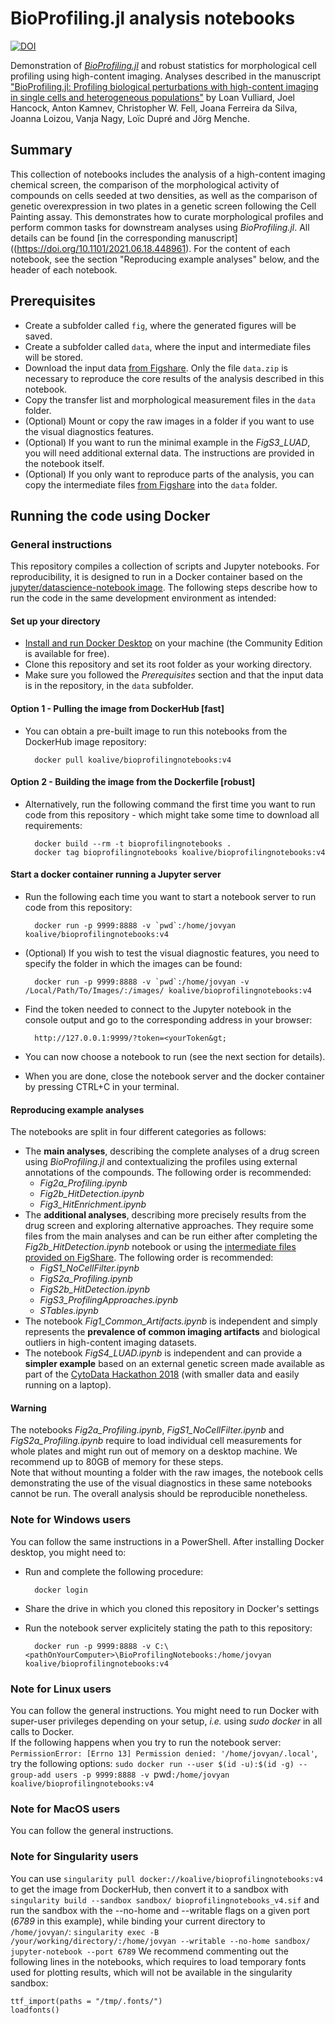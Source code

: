 # BioProfiling.jl analysis notebooks


[![DOI](https://zenodo.org/badge/DOI/10.5281/zenodo.5659932.svg)](https://doi.org/10.5281/zenodo.5659932)

Demonstration of [_BioProfiling.jl_](https://github.com/menchelab/BioProfiling.jl) and robust statistics for morphological cell profiling using high-content imaging. Analyses described in the manuscript ["BioProfiling.jl: Profiling biological perturbations with high-content imaging in single cells and heterogeneous populations"](https://doi.org/10.1101/2021.06.18.448961) by Loan Vulliard, Joel Hancock, Anton Kamnev, Christopher W. Fell, Joana Ferreira da Silva, Joanna Loizou, Vanja Nagy, Loïc Dupré and Jörg Menche.

## Summary

This collection of notebooks includes the analysis of a high-content imaging chemical screen, the comparison of the morphological activity of compounds on cells seeded at two densities, as well as the comparison of genetic overexpression in two plates in a genetic screen following the Cell Painting assay. This demonstrates how to curate morphological profiles and perform common tasks for downstream analyses using _BioProfiling.jl_. All details can be found [in the corresponding manuscript]((https://doi.org/10.1101/2021.06.18.448961). For the content of each notebook, see the section "Reproducing example analyses" below, and the header of each notebook.

## Prerequisites

* Create a subfolder called `fig`, where the generated figures will be saved.
* Create a subfolder called `data`, where the input and intermediate files will be stored.
* Download the input data [from Figshare](https://doi.org/10.6084/m9.figshare.14784678.v2). Only the file `data.zip` is necessary to reproduce the core results of the analysis described in this notebook.
* Copy the transfer list and morphological measurement files in the `data` folder.
* (Optional) Mount or copy the raw images in a folder if you want to use the visual diagnostics features.
* (Optional) If you want to run the minimal example in the *FigS3_LUAD*, you will need additional external data. The instructions are provided in the notebook itself.
* (Optional) If you only want to reproduce parts of the analysis, you can copy the intermediate files [from Figshare](https://doi.org/10.6084/m9.figshare.14784678.v2) into the `data` folder.

## Running the code using Docker

### General instructions

This repository compiles a collection of scripts and Jupyter notebooks. For reproducibility, it is designed to run in a Docker container based on the [jupyter/datascience-notebook image](https://hub.docker.com/r/jupyter/datascience-notebook). The following steps describe how to run the code in the same development environment as intended:

#### Set up your directory
* [Install and run Docker Desktop](https://www.docker.com/get-started) on your machine (the Community Edition is available for free).
* Clone this repository and set its root folder as your working directory.
* Make sure you followed the _Prerequisites_ section and that the input data is in the repository, in the `data` subfolder.

#### Option 1 - Pulling the image from DockerHub [fast]
* You can obtain a pre-built image to run this notebooks from the DockerHub image repository:

		docker pull koalive/bioprofilingnotebooks:v4

#### Option 2 - Building the image from the Dockerfile [robust]
* Alternatively, run the following command the first time you want to run code from this repository - which might take some time to download all requirements:

		docker build --rm -t bioprofilingnotebooks .
		docker tag bioprofilingnotebooks koalive/bioprofilingnotebooks:v4

#### Start a docker container running a Jupyter server
* Run the following each time you want to start a notebook server to run code from this repository:

		docker run -p 9999:8888 -v `pwd`:/home/jovyan koalive/bioprofilingnotebooks:v4

* (Optional) If you wish to test the visual diagnostic features, you need to specify the folder in which the images can be found:

		docker run -p 9999:8888 -v `pwd`:/home/jovyan -v /Local/Path/To/Images/:/images/ koalive/bioprofilingnotebooks:v4

* Find the token needed to connect to the Jupyter notebook in the console output and go to the corresponding address in your browser:

		http://127.0.0.1:9999/?token=<yourToken&gt;

* You can now choose a notebook to run (see the next section for details).

* When you are done, close the notebook server and the docker container by pressing CTRL+C in your terminal.

#### Reproducing example analyses
The notebooks are split in four different categories as follows:

* The **main analyses**, describing the complete analyses of a drug screen using _BioProfiling.jl_ and contextualizing the profiles using external annotations of the compounds. The following order is recommended:
	* *Fig2a_Profiling.ipynb*
	* *Fig2b_HitDetection.ipynb*
	* *Fig3_HitEnrichment.ipynb*	
* The **additional analyses**, describing more precisely results from the drug screen and exploring alternative approaches. They require some files from the main analyses and can be run either after completing the *Fig2b_HitDetection.ipynb* notebook or using the [intermediate files provided on FigShare](https://doi.org/10.6084/m9.figshare.14784678.v2). The following order is recommended:
	* *FigS1_NoCellFilter.ipynb*
	* *FigS2a_Profiling.ipynb*
	* *FigS2b_HitDetection.ipynb*
	* *FigS3_ProfilingApproaches.ipynb*
	* *STables.ipynb*
* The notebook *Fig1_Common_Artifacts.ipynb* is independent and simply represents the **prevalence of common imaging artifacts** and biological outliers in high-content imaging datasets. 
* The notebook *FigS4_LUAD.ipynb* is independent and can provide a **simpler example** based on an external genetic screen made available as part of the [CytoData Hackathon 2018](https://github.com/cytodata/cytodata-hackathon-2018) (with smaller data and easily running on a laptop).


#### Warning

The notebooks *Fig2a_Profiling.ipynb*, *FigS1_NoCellFilter.ipynb* and *FigS2a_Profiling.ipynb* require to load individual cell measurements for whole plates and might run out of memory on a desktop machine. We recommend up to 80GB of memory for these steps.  
Note that without mounting a folder with the raw images, the notebook cells demonstrating the use of the visual diagnostics in these same notebooks cannot be run. The overall analysis should be reproducible nonetheless.

### Note for Windows users

You can follow the same instructions in a PowerShell. After installing Docker desktop, you might need to:

* Run and complete the following procedure:
		
		docker login

* Share the drive in which you cloned this repository in Docker's settings
* Run the notebook server explicitely stating the path to this repository:

		docker run -p 9999:8888 -v C:\<pathOnYourComputer>\BioProfilingNotebooks:/home/jovyan koalive/bioprofilingnotebooks:v4
		
### Note for Linux users

You can follow the general instructions. You might need to run Docker with super-user privileges depending on your setup, *i.e.* using *sudo docker* in all calls to Docker.  
If the following happens when you try to run the notebook server: `PermissionError: [Errno 13] Permission denied: '/home/jovyan/.local'`, try the following options:
`sudo docker run --user $(id -u):$(id -g) --group-add users -p 9999:8888 -v `pwd`:/home/jovyan koalive/bioprofilingnotebooks:v4`

### Note for MacOS users

You can follow the general instructions.

### Note for Singularity users

You can use `singularity pull docker://koalive/bioprofilingnotebooks:v4` to get the image from DockerHub, then convert it to a sandbox with `singularity build --sandbox sandbox/ bioprofilingnotebooks_v4.sif` and run the sandbox with the --no-home and --writable flags on a given port (*6789* in this example), while binding your current directory to `/home/jovyan/`:
```singularity exec -B /your/working/directory/:/home/jovyan --writable --no-home sandbox/ jupyter-notebook --port 6789```
We recommend commenting out the following lines in the notebooks, which requires to load temporary fonts used for plotting results, which will not be available in the singularity sandbox:
```
ttf_import(paths = "/tmp/.fonts/")
loadfonts()
```

